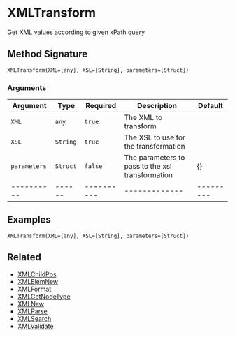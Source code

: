 # XMLTransform

Get XML values according to given xPath query

## Method Signature

```
XMLTransform(XML=[any], XSL=[String], parameters=[Struct])
```

### Arguments

| Argument     | Type     | Required   | Description                                      | Default   |
| ------------ | -------- | ---------- | ------------------------------------------------ | --------- |
| `XML`        | `any`    | `true`     | The XML to transform                             |           |
| `XSL`        | `String` | `true`     | The XSL to use for the transformation            |           |
| `parameters` | `Struct` | `false`    | The parameters to pass to the xsl transformation | {}        |
| ----------   | ------   | ---------- | -------------                                    | --------- |

## Examples

```
XMLTransform(XML=[any], XSL=[String], parameters=[Struct])
```

## Related

* [XMLChildPos](xmlchildpos.md)
* [XMLElemNew](xmlelemnew.md)
* [XMLFormat](xmlformat.md)
* [XMLGetNodeType](xmlgetnodetype.md)
* [XMLNew](xmlnew.md)
* [XMLParse](xmlparse.md)
* [XMLSearch](xmlsearch.md)
* [XMLValidate](xmlvalidate.md)
